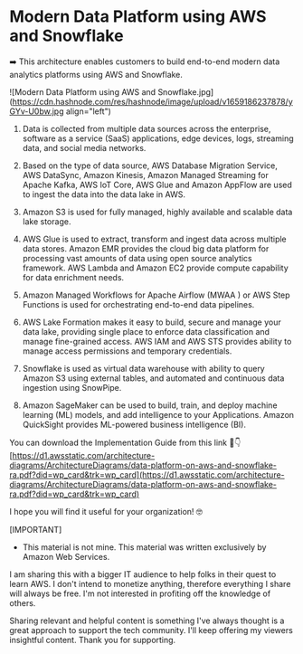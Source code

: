# Modern Data Platform using AWS and Snowflake

➡️ This architecture enables customers to build end-to-end modern data analytics platforms using AWS and Snowflake.


![Modern Data Platform using AWS and Snowflake.jpg](https://cdn.hashnode.com/res/hashnode/image/upload/v1659186237878/yGYv-U0bw.jpg align="left")

1) Data is collected from multiple data sources across the enterprise, software as a service (SaaS) applications, edge devices, logs, streaming data, and social media networks.

2) Based on the type of data source, AWS Database Migration Service, AWS DataSync, Amazon Kinesis, Amazon Managed Streaming for Apache Kafka, AWS IoT Core, AWS Glue and Amazon
AppFlow are used to ingest the data into the data lake in AWS.

3) Amazon S3 is used for fully managed, highly available and scalable data lake storage.

4) AWS Glue is used to extract, transform and ingest data across multiple data stores. Amazon EMR provides the cloud big data platform for processing vast amounts of data using open source analytics framework. AWS Lambda and Amazon EC2 provide compute capability for data enrichment needs.

5) Amazon Managed Workflows for Apache Airflow (MWAA ) or AWS Step Functions is used for orchestrating end-to-end data pipelines.

6) AWS Lake Formation makes it easy to build, secure and manage your data lake, providing single place to enforce data classification and manage fine-grained access. AWS IAM and AWS STS provides ability to manage access permissions and temporary credentials.

7) Snowflake is used as virtual data warehouse with ability to query Amazon S3 using external tables, and automated and continuous data ingestion using SnowPipe.

8) Amazon SageMaker can be used to build, train, and deploy machine learning (ML) models, and add intelligence to your Applications. Amazon QuickSight provides ML-powered business intelligence (BI).

You can download the Implementation Guide from this link 👀👇
[https://d1.awsstatic.com/architecture-diagrams/ArchitectureDiagrams/data-platform-on-aws-and-snowflake-ra.pdf?did=wp_card&trk=wp_card](https://d1.awsstatic.com/architecture-diagrams/ArchitectureDiagrams/data-platform-on-aws-and-snowflake-ra.pdf?did=wp_card&trk=wp_card) 

I hope you will find it useful for your organization! 🤓

[IMPORTANT]
- This material is not mine. This material was written exclusively by Amazon Web Services.

I am sharing this with a bigger IT audience to help folks in their quest to learn AWS. I don't intend to monetize anything, therefore everything I share will always be free. I'm not interested in profiting off the knowledge of others.

Sharing relevant and helpful content is something I've always thought is a great approach to support the tech community. I'll keep offering my viewers insightful content. Thank you for supporting.
